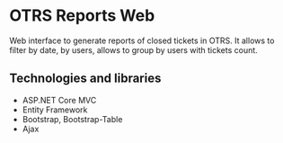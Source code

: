 # OTRS Reports Web
Web interface to generate reports of closed tickets in OTRS. It allows to filter by date, by users, allows to group by users with tickets count.
## Technologies and libraries
* ASP.NET Core MVC
* Entity Framework
* Bootstrap, Bootstrap-Table
* Ajax
